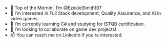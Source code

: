 - 👋 Top of the Mornin', I’m @EzekielSmith107
- 👀 I’m interested in Full Stack development, Quality Assurance, and AI in video games.
- 🌱 I’m currently learning C# and studying for ISTQB certification. 
- 💞️ I’m looking to collaborate on game dev projects!
- 📫 You can reach me on LinkedIn if you're interested.
